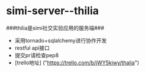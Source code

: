 simi-server--thilia
===========
###thilia是simi社交实验应用的服务端###

*  采用tornado+sqlalchemy进行协作开发
*  restful api接口
*  提交pr请检查pep8
*  [trello地址] ("https://trello.com/b/jWY5kiwy/thalia")
